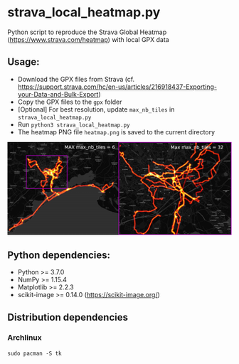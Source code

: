 # strava_local_heatmap.py

Python script to reproduce the Strava Global Heatmap (https://www.strava.com/heatmap) with local GPX data

## Usage:

* Download the GPX files from Strava (cf. https://support.strava.com/hc/en-us/articles/216918437-Exporting-your-Data-and-Bulk-Export)
* Copy the GPX files to the `gpx` folder
* [Optional] For best resolution, update `max_nb_tiles` in `strava_local_heatmap.py`
* Run `python3 strava_local_heatmap.py`
* The heatmap PNG file `heatmap.png` is saved to the current directory

![heatmap_zoom.png](heatmap_zoom.png)

## Python dependencies:

* Python >= 3.7.0
* NumPy >= 1.15.4
* Matplotlib >= 2.2.3
* scikit-image >= 0.14.0 (https://scikit-image.org/)

## Distribution dependencies

### Archlinux

`sudo pacman -S tk`
